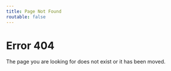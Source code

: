 ```yaml
---
title: Page Not Found
routable: false
---
```

# Error 404
The page you are looking for does not exist or it has been moved.